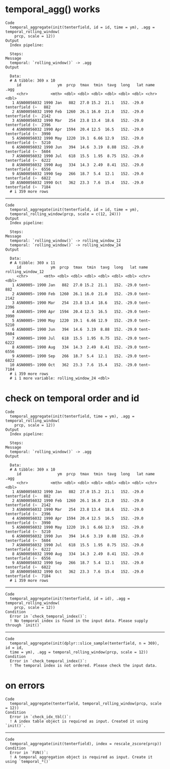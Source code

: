 # temporal_agg() works

    Code
      temporal_aggregate(init(tenterfield, id = id, time = ym), .agg = temporal_rolling_window(
        prcp, scale = 12))
    Output
      Index pipeline: 
      
      Steps: 
    Message
      temporal: `rolling_window()` -> .agg
    Output
      
      Data: 
      # A tibble: 369 x 10
         id                ym  prcp  tmax  tmin  tavg  long   lat name            .agg
         <chr>          <mth> <dbl> <dbl> <dbl> <dbl> <dbl> <dbl> <chr>          <dbl>
       1 ASN00056032 1990 Jan   882  27.0 15.2  21.1   152. -29.0 tenterfield (~   882
       2 ASN00056032 1990 Feb  1260  26.1 16.0  21.0   152. -29.0 tenterfield (~  2142
       3 ASN00056032 1990 Mar   254  23.8 13.4  18.6   152. -29.0 tenterfield (~  2396
       4 ASN00056032 1990 Apr  1594  20.4 12.5  16.5   152. -29.0 tenterfield (~  3990
       5 ASN00056032 1990 May  1220  19.1  6.66 12.9   152. -29.0 tenterfield (~  5210
       6 ASN00056032 1990 Jun   394  14.6  3.19  8.88  152. -29.0 tenterfield (~  5604
       7 ASN00056032 1990 Jul   618  15.5  1.95  8.75  152. -29.0 tenterfield (~  6222
       8 ASN00056032 1990 Aug   334  14.3  2.49  8.41  152. -29.0 tenterfield (~  6556
       9 ASN00056032 1990 Sep   266  18.7  5.4  12.1   152. -29.0 tenterfield (~  6822
      10 ASN00056032 1990 Oct   362  23.3  7.6  15.4   152. -29.0 tenterfield (~  7184
      # i 359 more rows

---

    Code
      temporal_aggregate(init(tenterfield, id = id, time = ym),
      temporal_rolling_window(prcp, scale = c(12, 24)))
    Output
      Index pipeline: 
      
      Steps: 
    Message
      temporal: `rolling_window()` -> rolling_window_12
      temporal: `rolling_window()` -> rolling_window_24
    Output
      
      Data: 
      # A tibble: 369 x 11
         id             ym  prcp  tmax  tmin  tavg  long   lat name  rolling_window_12
         <chr>       <mth> <dbl> <dbl> <dbl> <dbl> <dbl> <dbl> <chr>             <dbl>
       1 ASN0005~ 1990 Jan   882  27.0 15.2  21.1   152. -29.0 tent~               882
       2 ASN0005~ 1990 Feb  1260  26.1 16.0  21.0   152. -29.0 tent~              2142
       3 ASN0005~ 1990 Mar   254  23.8 13.4  18.6   152. -29.0 tent~              2396
       4 ASN0005~ 1990 Apr  1594  20.4 12.5  16.5   152. -29.0 tent~              3990
       5 ASN0005~ 1990 May  1220  19.1  6.66 12.9   152. -29.0 tent~              5210
       6 ASN0005~ 1990 Jun   394  14.6  3.19  8.88  152. -29.0 tent~              5604
       7 ASN0005~ 1990 Jul   618  15.5  1.95  8.75  152. -29.0 tent~              6222
       8 ASN0005~ 1990 Aug   334  14.3  2.49  8.41  152. -29.0 tent~              6556
       9 ASN0005~ 1990 Sep   266  18.7  5.4  12.1   152. -29.0 tent~              6822
      10 ASN0005~ 1990 Oct   362  23.3  7.6  15.4   152. -29.0 tent~              7184
      # i 359 more rows
      # i 1 more variable: rolling_window_24 <dbl>

# check on temporal order and id

    Code
      temporal_aggregate(init(tenterfield, time = ym), .agg = temporal_rolling_window(
        prcp, scale = 12))
    Output
      Index pipeline: 
      
      Steps: 
    Message
      temporal: `rolling_window()` -> .agg
    Output
      
      Data: 
      # A tibble: 369 x 10
         id                ym  prcp  tmax  tmin  tavg  long   lat name            .agg
         <chr>          <mth> <dbl> <dbl> <dbl> <dbl> <dbl> <dbl> <chr>          <dbl>
       1 ASN00056032 1990 Jan   882  27.0 15.2  21.1   152. -29.0 tenterfield (~   882
       2 ASN00056032 1990 Feb  1260  26.1 16.0  21.0   152. -29.0 tenterfield (~  2142
       3 ASN00056032 1990 Mar   254  23.8 13.4  18.6   152. -29.0 tenterfield (~  2396
       4 ASN00056032 1990 Apr  1594  20.4 12.5  16.5   152. -29.0 tenterfield (~  3990
       5 ASN00056032 1990 May  1220  19.1  6.66 12.9   152. -29.0 tenterfield (~  5210
       6 ASN00056032 1990 Jun   394  14.6  3.19  8.88  152. -29.0 tenterfield (~  5604
       7 ASN00056032 1990 Jul   618  15.5  1.95  8.75  152. -29.0 tenterfield (~  6222
       8 ASN00056032 1990 Aug   334  14.3  2.49  8.41  152. -29.0 tenterfield (~  6556
       9 ASN00056032 1990 Sep   266  18.7  5.4  12.1   152. -29.0 tenterfield (~  6822
      10 ASN00056032 1990 Oct   362  23.3  7.6  15.4   152. -29.0 tenterfield (~  7184
      # i 359 more rows

---

    Code
      temporal_aggregate(init(tenterfield, id = id), .agg = temporal_rolling_window(
        prcp, scale = 12))
    Condition
      Error in `check_temporal_index()`:
      ! No temporal index is found in the input data. Please supply through `init()`

---

    Code
      temporal_aggregate(init(dplyr::slice_sample(tenterfield, n = 369), id = id,
      time = ym), .agg = temporal_rolling_window(prcp, scale = 12))
    Condition
      Error in `check_temporal_index()`:
      ! The temporal index is not ordered. Please check the input data.

# on errors

    Code
      temporal_aggregate(tenterfield, temporal_rolling_window(prcp, scale = 12))
    Condition
      Error in `check_idx_tbl()`:
      ! A index table object is required as input. Created it using `init()`.

---

    Code
      temporal_aggregate(init(tenterfield), index = rescale_zscore(prcp))
    Condition
      Error in `FUN()`:
      ! A temporal aggregation object is required as input. Create it using `temporal_*()`

